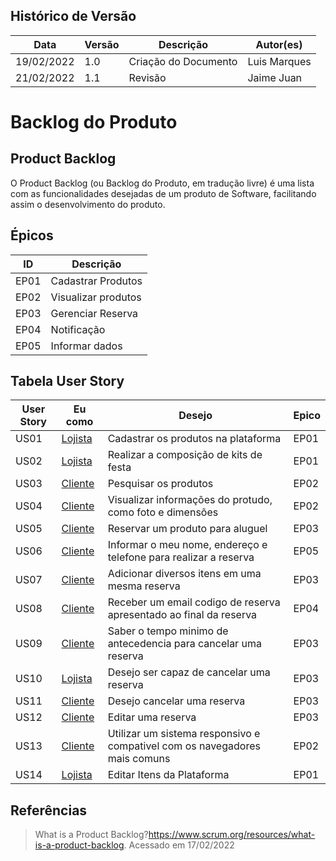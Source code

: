## Histórico de Versão

| Data       | Versão | Descrição            | Autor(es)    |
| ---------- | ------ | -------------------- | ------------ |
| 19/02/2022 | 1.0    | Criação do Documento | Luis Marques |
| 21/02/2022 | 1.1    | Revisão | Jaime Juan |

# Backlog do Produto

## Product Backlog

O Product Backlog (ou Backlog do Produto, em tradução livre) é uma lista com as funcionalidades desejadas de um produto de Software, facilitando assim o desenvolvimento do produto.

## Épicos

| ID   | Descrição           |
| ---- | ------------------- |
| EP01 | Cadastrar Produtos  |
| EP02 | Visualizar produtos |
| EP03 | Gerenciar Reserva   |
| EP04 | Notificação         |
| EP05 | Informar dados      |

## Tabela User Story

| User Story | Eu como                                           | Desejo                                                                     | Epico |
| ---------- | ------------------------------------------------- | -------------------------------------------------------------------------- | ----- |
| US01       | [Lojista](/Base/Elicitacao/Lexico?id=#l7-lojista) | Cadastrar os produtos na plataforma                                        | EP01  |
| US02       | [Lojista](/Base/Elicitacao/Lexico?id=#l7-lojista) | Realizar a composição de kits de festa                                     | EP01  |
| US03       | [Cliente](/Base/Elicitacao/Lexico?id=#l3-cliente) | Pesquisar os produtos                                                      | EP02  |
| US04       | [Cliente](/Base/Elicitacao/Lexico?id=#l3-cliente) | Visualizar informações do protudo, como foto e dimensões                   | EP02  |
| US05       | [Cliente](/Base/Elicitacao/Lexico?id=#l3-cliente) | Reservar um produto para aluguel                                           | EP03  |
| US06       | [Cliente](/Base/Elicitacao/Lexico?id=#l3-cliente) | Informar o meu nome, endereço e telefone para realizar a reserva           | EP05  |
| US07       | [Cliente](/Base/Elicitacao/Lexico?id=#l3-cliente) | Adicionar diversos itens em uma mesma reserva                              | EP03  |
| US08       | [Cliente](/Base/Elicitacao/Lexico?id=#l3-cliente) | Receber um email codigo de reserva apresentado ao final da reserva         | EP04  |
| US09       | [Cliente](/Base/Elicitacao/Lexico?id=#l3-cliente) | Saber o tempo minimo de antecedencia para cancelar uma reserva             | EP03  |
| US10       | [Lojista](/Base/Elicitacao/Lexico?id=#l7-lojista) | Desejo ser capaz de cancelar uma reserva                                   | EP03  |
| US11       | [Cliente](/Base/Elicitacao/Lexico?id=#l3-cliente) | Desejo cancelar uma reserva                                                | EP03  |
| US12       | [Cliente](/Base/Elicitacao/Lexico?id=#l3-cliente) | Editar uma reserva                                                         | EP03  |
| US13       | [Cliente](/Base/Elicitacao/Lexico?id=#l3-cliente) | Utilizar um sistema responsivo e compativel com os navegadores mais comuns | EP02  |
| US14       | [Lojista](/Base/Elicitacao/Lexico?id=#l7-lojista) | Editar Itens da Plataforma                                                 | EP01  |

## Referências

> What is a Product Backlog?<https://www.scrum.org/resources/what-is-a-product-backlog>. Acessado em 17/02/2022
